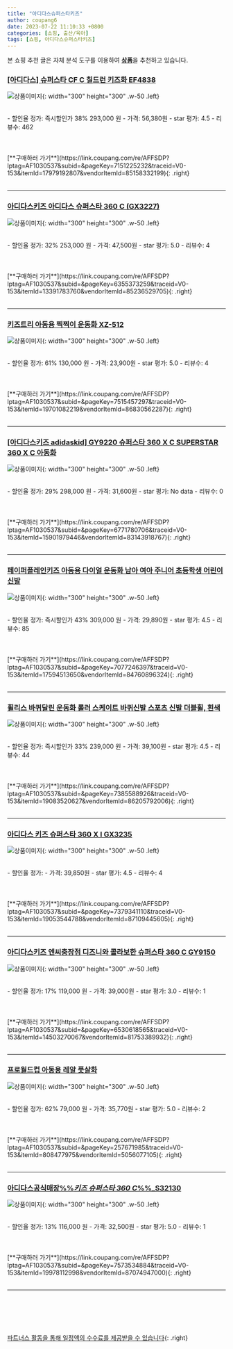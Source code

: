 ```yaml
---
title: "아디다스슈퍼스타키즈"
author: coupang6
date: 2023-07-22 11:10:33 +0800
categories: [쇼핑, 출산/육아]
tags: [쇼핑, 아디다스슈퍼스타키즈]
---
```


본 쇼핑 추천 글은 자체 분석 도구를 이용하여 [**상품**](https://link.coupang.com/a/bao1ui)을 추천하고 있습니다.

### [[아디다스] 슈퍼스타 CF C 칠드런 키즈화 EF4838](https://link.coupang.com/re/AFFSDP?lptag=AF1030537&subid=&pageKey=7151225232&traceid=V0-153&itemId=17979192807&vendorItemId=85158332199)

![상품이미지](https://thumbnail7.coupangcdn.com/thumbnails/remote/230x230ex/image/vendor_inventory/596c/d4e0ca8b09e80ec90868d14f6efd54a2e700afd02445a5db3a4b3055957d.jpg){: width="300" height="300" .w-50 .left}


<br>
- 할인율 정가: 즉시할인가 38%  293,000   원
- 가격: 56,380원
- star 평가: 4.5
- 리뷰수: 462
<br>
<br>
<br>
<br>
[**구매하러 가기**](https://link.coupang.com/re/AFFSDP?lptag=AF1030537&subid=&pageKey=7151225232&traceid=V0-153&itemId=17979192807&vendorItemId=85158332199){: .right}
<br>
<br>

---

### [아디다스키즈 아디다스 슈퍼스타 360 C (GX3227)](https://link.coupang.com/re/AFFSDP?lptag=AF1030537&subid=&pageKey=6355373259&traceid=V0-153&itemId=13391783760&vendorItemId=85236529705)

![상품이미지](https://thumbnail7.coupangcdn.com/thumbnails/remote/230x230ex/image/vendor_inventory/a547/e3f441e68ae70d39db9d2e64bacfd0160b8e025205c8d4d1f654ae5e91dd.png){: width="300" height="300" .w-50 .left}


<br>
- 할인율 정가: 32%  253,000   원
- 가격: 47,500원
- star 평가: 5.0
- 리뷰수: 4
<br>
<br>
<br>
<br>
[**구매하러 가기**](https://link.coupang.com/re/AFFSDP?lptag=AF1030537&subid=&pageKey=6355373259&traceid=V0-153&itemId=13391783760&vendorItemId=85236529705){: .right}
<br>
<br>

---

### [키즈트리 아동용 찍찍이 운동화 XZ-512](https://link.coupang.com/re/AFFSDP?lptag=AF1030537&subid=&pageKey=7515457297&traceid=V0-153&itemId=19701082219&vendorItemId=86830562287)

![상품이미지](https://thumbnail10.coupangcdn.com/thumbnails/remote/230x230ex/image/retail/images/2023/08/09/16/2/0d8506d7-462e-49bd-bbab-c33790ee136e.jpg){: width="300" height="300" .w-50 .left}


<br>
- 할인율 정가: 61%  130,000   원
- 가격: 23,900원
- star 평가: 5.0
- 리뷰수: 4
<br>
<br>
<br>
<br>
[**구매하러 가기**](https://link.coupang.com/re/AFFSDP?lptag=AF1030537&subid=&pageKey=7515457297&traceid=V0-153&itemId=19701082219&vendorItemId=86830562287){: .right}
<br>
<br>

---

### [[아디다스키즈 adidaskid] GY9220 슈퍼스타 360 X C SUPERSTAR 360 X C 아동화](https://link.coupang.com/re/AFFSDP?lptag=AF1030537&subid=&pageKey=6771780706&traceid=V0-153&itemId=15901979446&vendorItemId=83143918767)

![상품이미지](https://thumbnail7.coupangcdn.com/thumbnails/remote/230x230ex/image/vendor_inventory/6b08/560edca4e855d33a4d5521c24d308763b06e980ef5b2ffa8c25f65e518be.jpg){: width="300" height="300" .w-50 .left}


<br>
- 할인율 정가: 29%  298,000   원
- 가격: 31,600원
- star 평가: No data
- 리뷰수: 0
<br>
<br>
<br>
<br>
[**구매하러 가기**](https://link.coupang.com/re/AFFSDP?lptag=AF1030537&subid=&pageKey=6771780706&traceid=V0-153&itemId=15901979446&vendorItemId=83143918767){: .right}
<br>
<br>

---

### [페이퍼플레인키즈 아동용 다이얼 운동화 남아 여아 주니어 초등학생 어린이 신발](https://link.coupang.com/re/AFFSDP?lptag=AF1030537&subid=&pageKey=7077246397&traceid=V0-153&itemId=17594513650&vendorItemId=84760896324)

![상품이미지](https://thumbnail7.coupangcdn.com/thumbnails/remote/230x230ex/image/vendor_inventory/190a/9b6eeb4b6d4cf6abe2a4a9f8b72387fce9e0f460b28c4033f7d3710bdccb.jpg){: width="300" height="300" .w-50 .left}


<br>
- 할인율 정가: 즉시할인가 43%  309,000   원
- 가격: 29,890원
- star 평가: 4.5
- 리뷰수: 85
<br>
<br>
<br>
<br>
[**구매하러 가기**](https://link.coupang.com/re/AFFSDP?lptag=AF1030537&subid=&pageKey=7077246397&traceid=V0-153&itemId=17594513650&vendorItemId=84760896324){: .right}
<br>
<br>

---

### [휠리스 바퀴달린 운동화 롤러 스케이트 바퀴신발 스포츠 신발 더블휠, 흰색](https://link.coupang.com/re/AFFSDP?lptag=AF1030537&subid=&pageKey=7385588926&traceid=V0-153&itemId=19083520627&vendorItemId=86205792006)

![상품이미지](https://thumbnail8.coupangcdn.com/thumbnails/remote/230x230ex/image/vendor_inventory/1250/b10d4d7874525d7f94b769a5e2b3b6d1026399d82a34066f7785632210db.jpg){: width="300" height="300" .w-50 .left}


<br>
- 할인율 정가: 즉시할인가 33%  239,000   원
- 가격: 39,100원
- star 평가: 4.5
- 리뷰수: 44
<br>
<br>
<br>
<br>
[**구매하러 가기**](https://link.coupang.com/re/AFFSDP?lptag=AF1030537&subid=&pageKey=7385588926&traceid=V0-153&itemId=19083520627&vendorItemId=86205792006){: .right}
<br>
<br>

---

### [아디다스 키즈 슈퍼스타 360 X I GX3235](https://link.coupang.com/re/AFFSDP?lptag=AF1030537&subid=&pageKey=7379341110&traceid=V0-153&itemId=19053544788&vendorItemId=87109445605)

![상품이미지](https://thumbnail8.coupangcdn.com/thumbnails/remote/230x230ex/image/vendor_inventory/2784/c0f836f6942742b37894b921f17f03bba44e9408cf2dea2cce690f0bdfdf.png){: width="300" height="300" .w-50 .left}


<br>
- 할인율 정가: 
- 가격: 39,850원
- star 평가: 4.5
- 리뷰수: 4
<br>
<br>
<br>
<br>
[**구매하러 가기**](https://link.coupang.com/re/AFFSDP?lptag=AF1030537&subid=&pageKey=7379341110&traceid=V0-153&itemId=19053544788&vendorItemId=87109445605){: .right}
<br>
<br>

---

### [아디다스키즈 엔씨충장점 디즈니와 콜라보한 슈퍼스타 360 C GY9150](https://link.coupang.com/re/AFFSDP?lptag=AF1030537&subid=&pageKey=6530618565&traceid=V0-153&itemId=14503270067&vendorItemId=81753389932)

![상품이미지](https://thumbnail8.coupangcdn.com/thumbnails/remote/230x230ex/image/vendor_inventory/5f4f/08ab46bf803ad174eb43ad7806bbeada7a1e82db8f5160addf4cd9d3a53e.jpg){: width="300" height="300" .w-50 .left}


<br>
- 할인율 정가: 17%  119,000   원
- 가격: 39,000원
- star 평가: 3.0
- 리뷰수: 1
<br>
<br>
<br>
<br>
[**구매하러 가기**](https://link.coupang.com/re/AFFSDP?lptag=AF1030537&subid=&pageKey=6530618565&traceid=V0-153&itemId=14503270067&vendorItemId=81753389932){: .right}
<br>
<br>

---

### [프로월드컵 아동용 레알 풋살화](https://link.coupang.com/re/AFFSDP?lptag=AF1030537&subid=&pageKey=257671985&traceid=V0-153&itemId=808477975&vendorItemId=5056077105)

![상품이미지](https://thumbnail7.coupangcdn.com/thumbnails/remote/230x230ex/image/retail/images/334178670680151-5c6bb880-e0a5-40cd-ae81-cb83e4fc906e.jpg){: width="300" height="300" .w-50 .left}


<br>
- 할인율 정가: 62%  79,000   원
- 가격: 35,770원
- star 평가: 5.0
- 리뷰수: 2
<br>
<br>
<br>
<br>
[**구매하러 가기**](https://link.coupang.com/re/AFFSDP?lptag=AF1030537&subid=&pageKey=257671985&traceid=V0-153&itemId=808477975&vendorItemId=5056077105){: .right}
<br>
<br>

---

### [아디다스공식매장%%_키즈 슈퍼스타 360 C_%%_S32130](https://link.coupang.com/re/AFFSDP?lptag=AF1030537&subid=&pageKey=7573534884&traceid=V0-153&itemId=19978112998&vendorItemId=87074947000)

![상품이미지](https://thumbnail10.coupangcdn.com/thumbnails/remote/230x230ex/image/vendor_inventory/a35a/5759494e93595f48486f07d705af808d51cab384c1258d3a49a90ffdf64d.png){: width="300" height="300" .w-50 .left}


<br>
- 할인율 정가: 13%  116,000   원
- 가격: 32,500원
- star 평가: 5.0
- 리뷰수: 1
<br>
<br>
<br>
<br>
[**구매하러 가기**](https://link.coupang.com/re/AFFSDP?lptag=AF1030537&subid=&pageKey=7573534884&traceid=V0-153&itemId=19978112998&vendorItemId=87074947000){: .right}
<br>
<br>

---
<br><br><br><br><br> [파트너스 활동을 통해 일정액의 수수료를 제공받을 수 있습니다](https://link.coupang.com/a/bao1ui){: .right}